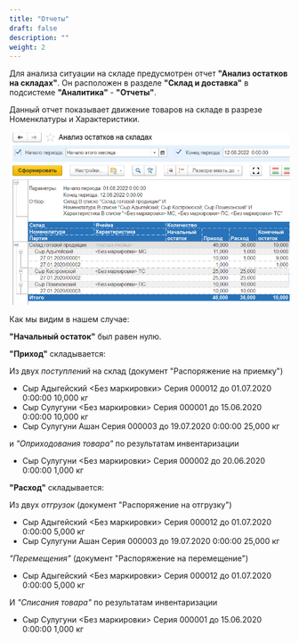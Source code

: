 ```yaml
---
title: "Отчеты"
draft: false
description: ""
weight: 2
---
```


Для анализа ситуации на складе предусмотрен отчет **"Анализ остатков на складах"**. Он расположен в разделе **"Склад и доставка"** в подсистеме **"Аналитика"** - **"Отчеты"**.

Данный отчет показывает движение товаров на складе в разрезе Номенклатуры и Характеристики. 

![1](1.png)

Как мы видим в нашем случае:

**"Начальный остаток"** был равен нулю.

**"Приход"** складывается:

Из двух *поступлений* на склад (документ "Распоряжение на приемку")

- Сыр Адыгейский <Без маркировки> Серия 000012 до 01.07.2020 0:00:00 10,000 кг
- Сыр Сулугуни <Без маркировки> Серия 000001 до 15.06.2020 0:00:00 10,000 кг
- Сыр Сулугуни Ашан  Серия 000003 до 19.07.2020 0:00:00	25,000 кг

и *"Оприходования товара"* по результатам инвентаризации

- Сыр Сулугуни <Без маркировки> Серия 000002 до 20.06.2020 0:00:00 1,000 кг

**"Расход"** складывается:

Из двух *отгрузок* (документ "Распоряжение на отгрузку")

- Сыр Адыгейский <Без маркировки> Серия 000012 до 01.07.2020 0:00:00 5,000 кг
- Сыр Сулугуни Ашан  Серия 000003 до 19.07.2020 0:00:00	25,000 кг

*"Перемещения"* (документ "Распоряжение на перемещение")

- Сыр Адыгейский <Без маркировки> Серия 000012 до 01.07.2020 0:00:00 5,000 кг

И *"Списания товара"* по результатам инвентаризации

- Сыр Сулугуни <Без маркировки> Серия 000001 до 15.06.2020 0:00:00 1,000 кг
